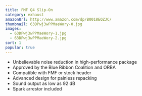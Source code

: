 ```yaml
---
title: FMF Q4 Slip-On
category: exhaust
amazonUrl: http://www.amazon.com/dp/B0018EQZJC/
thumbnail: 63DPwj3wPPMaeWory-0.jpg
images:
  - 63DPwj3wPPMaeWory-1.jpg
  - 63DPwj3wPPMaeWory-2.jpg
sort: 1
popular: true
---
```


* Unbelievable noise reduction in high-performance package
* Approved by the Blue Ribbon Coalition and ORBA
* Compatible with FMF or stock header
* Advanced design for painless repacking
* Sound output as low as 92 dB
* Spark arrestor included

